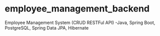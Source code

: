# employee_management_backend
Employee Management System (CRUD RESTFul API) -Java, Spring Boot, PostgreSQL, Spring Data JPA, Hibernate 
